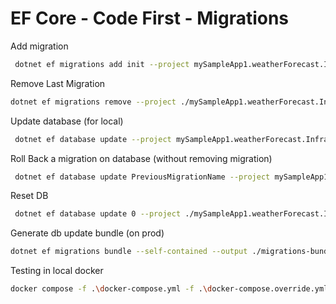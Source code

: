 # EF Core - Code First - Migrations

Add migration

```bash
 dotnet ef migrations add init --project mySampleApp1.weatherForecast.Infra --startup-project mySampleApp1.weatherForecast.API
```

Remove Last Migration

```bash
dotnet ef migrations remove --project ./mySampleApp1.weatherForecast.Infra --startup-project ./mySampleApp1.weatherForecast.API
```

Update database (for local)

```bash
 dotnet ef database update --project mySampleApp1.weatherForecast.Infra --startup-project mySampleApp1.weatherForecast.API
```

Roll Back a migration on database (without removing migration)

```bash
 dotnet ef database update PreviousMigrationName --project mySampleApp1.weatherForecast.Infra --startup-project mySampleApp1.weatherForecast.API
```

Reset DB

```bash
 dotnet ef database update 0 --project ./mySampleApp1.weatherForecast.Infra --startup-project ./mySampleApp1.weatherForecast.API
```

Generate db update bundle (on prod)

```bash
dotnet ef migrations bundle --self-contained --output ./migrations-bundle --project mySampleApp1.weatherForecast.Infra --startup-project mySampleApp1.weatherForecast.API
```

Testing in local docker

```bash
docker compose -f .\docker-compose.yml -f .\docker-compose.override.yml up --force-recreate --build -d
```
